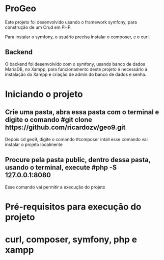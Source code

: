 <h1>ProGeo</h1>
<p>Este projeto foi desenvolvido usando o framework symfony, para construção de um
Crud em PHP. </p>
<p> Para instalar o symfony, o usuário precisa instalar o composer, e o curl. </p>
<h2>Backend</h2>
<p>O backend foi desenvolvido com o symfony, usando banco de dados MariaDB, no Xampp, para funcionamento deste projeto é necessário a instalação do Xampp e criação de admin do banco de dados e senha.</p>


<h1> Iniciando o projeto </h1>
<h2> Crie uma pasta, abra essa pasta com o terminal e digite o comando #git clone https://github.com/ricardozv/geo9.git </h2>
<p> Depois cd geo9, digite o comando #composer intall esse comando vai instalar o projeto 
localmente <p>
<h2>Procure pela pasta public, dentro dessa pasta, usando o terminal, execute #php -S 127.0.0.1:8080</h2>
<p1>Esse comando vai permitir a execução do projeto</p1> 
<h1>Pré-requisitos para execução do projeto<h1>
<p>curl, composer, symfony, php e xampp <p>
